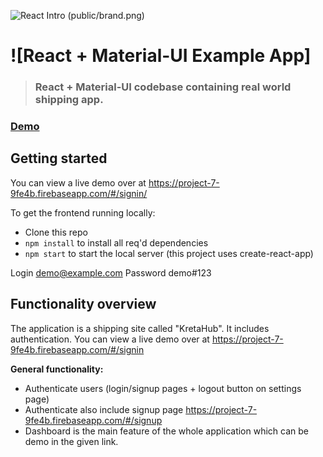 ![React Intro](http://i.imgur.com/yH3JkIH.png) (public/brand.png)

# ![React + Material-UI Example App]

> ### React + Material-UI codebase containing real world shipping app.

### [Demo](https://project-7-9fe4b.firebaseapp.com/#/signin)

## Getting started

You can view a live demo over at https://project-7-9fe4b.firebaseapp.com/#/signin/

To get the frontend running locally:

- Clone this repo
- `npm install` to install all req'd dependencies
- `npm start` to start the local server (this project uses create-react-app)


Login demo@example.com
Password demo#123

## Functionality overview

The application is a shipping site called "KretaHub". It includes authentication. You can view a live demo over at https://project-7-9fe4b.firebaseapp.com/#/signin

**General functionality:**

- Authenticate users (login/signup pages + logout button on settings page)
- Authenticate also include signup page https://project-7-9fe4b.firebaseapp.com/#/signup
- Dashboard is the main feature of the whole application which can be demo in the given link.